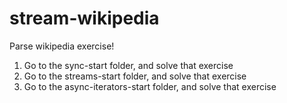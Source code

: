 # stream-wikipedia

Parse wikipedia exercise!

1. Go to the sync-start folder, and solve that exercise
2. Go to the streams-start folder, and solve that exercise
2. Go to the async-iterators-start folder, and solve that exercise
